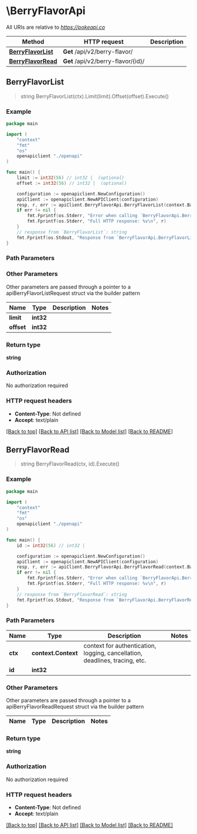 # \BerryFlavorApi

All URIs are relative to *https://pokeapi.co*

Method | HTTP request | Description
------------- | ------------- | -------------
[**BerryFlavorList**](BerryFlavorApi.md#BerryFlavorList) | **Get** /api/v2/berry-flavor/ | 
[**BerryFlavorRead**](BerryFlavorApi.md#BerryFlavorRead) | **Get** /api/v2/berry-flavor/{id}/ | 



## BerryFlavorList

> string BerryFlavorList(ctx).Limit(limit).Offset(offset).Execute()



### Example

```go
package main

import (
    "context"
    "fmt"
    "os"
    openapiclient "./openapi"
)

func main() {
    limit := int32(56) // int32 |  (optional)
    offset := int32(56) // int32 |  (optional)

    configuration := openapiclient.NewConfiguration()
    apiClient := openapiclient.NewAPIClient(configuration)
    resp, r, err := apiClient.BerryFlavorApi.BerryFlavorList(context.Background()).Limit(limit).Offset(offset).Execute()
    if err != nil {
        fmt.Fprintf(os.Stderr, "Error when calling `BerryFlavorApi.BerryFlavorList``: %v\n", err)
        fmt.Fprintf(os.Stderr, "Full HTTP response: %v\n", r)
    }
    // response from `BerryFlavorList`: string
    fmt.Fprintf(os.Stdout, "Response from `BerryFlavorApi.BerryFlavorList`: %v\n", resp)
}
```

### Path Parameters



### Other Parameters

Other parameters are passed through a pointer to a apiBerryFlavorListRequest struct via the builder pattern


Name | Type | Description  | Notes
------------- | ------------- | ------------- | -------------
 **limit** | **int32** |  | 
 **offset** | **int32** |  | 

### Return type

**string**

### Authorization

No authorization required

### HTTP request headers

- **Content-Type**: Not defined
- **Accept**: text/plain

[[Back to top]](#) [[Back to API list]](../README.md#documentation-for-api-endpoints)
[[Back to Model list]](../README.md#documentation-for-models)
[[Back to README]](../README.md)


## BerryFlavorRead

> string BerryFlavorRead(ctx, id).Execute()



### Example

```go
package main

import (
    "context"
    "fmt"
    "os"
    openapiclient "./openapi"
)

func main() {
    id := int32(56) // int32 | 

    configuration := openapiclient.NewConfiguration()
    apiClient := openapiclient.NewAPIClient(configuration)
    resp, r, err := apiClient.BerryFlavorApi.BerryFlavorRead(context.Background(), id).Execute()
    if err != nil {
        fmt.Fprintf(os.Stderr, "Error when calling `BerryFlavorApi.BerryFlavorRead``: %v\n", err)
        fmt.Fprintf(os.Stderr, "Full HTTP response: %v\n", r)
    }
    // response from `BerryFlavorRead`: string
    fmt.Fprintf(os.Stdout, "Response from `BerryFlavorApi.BerryFlavorRead`: %v\n", resp)
}
```

### Path Parameters


Name | Type | Description  | Notes
------------- | ------------- | ------------- | -------------
**ctx** | **context.Context** | context for authentication, logging, cancellation, deadlines, tracing, etc.
**id** | **int32** |  | 

### Other Parameters

Other parameters are passed through a pointer to a apiBerryFlavorReadRequest struct via the builder pattern


Name | Type | Description  | Notes
------------- | ------------- | ------------- | -------------


### Return type

**string**

### Authorization

No authorization required

### HTTP request headers

- **Content-Type**: Not defined
- **Accept**: text/plain

[[Back to top]](#) [[Back to API list]](../README.md#documentation-for-api-endpoints)
[[Back to Model list]](../README.md#documentation-for-models)
[[Back to README]](../README.md)

